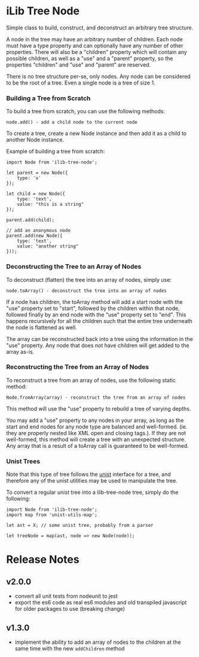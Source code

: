 # iLib Tree Node

Simple class to build, construct, and deconstruct an arbitrary tree
structure.

A node in the tree may have an arbitrary number of children. Each node
must have a type property and can optionally have any number of other
properties. There will also be a "children" property which will contain
any possible children, as well as a "use" and a "parent" property, so
the properties "children" and "use" and "parent" are reserved.

There is no tree structure per-se, only nodes. Any node can be considered
to be the root of a tree. Even a single node is a tree of size 1.

### Building a Tree from Scratch

To build a tree from scratch, you can use the following methods:

```
node.add() - add a child node to the current node
```

To create a tree, create a new Node instance and then add it as
a child to another Node instance.

Example of building a tree from scratch:

```
import Node from 'ilib-tree-node';

let parent = new Node({
    type: 'x'
});

let child = new Node({
    type: 'text',
    value: "this is a string"
});

parent.add(child);

// add an anonymous node
parent.add(new Node({
    type: 'text',
    value: "another string"
}));
```

### Deconstructing the Tree to an Array of Nodes

To deconstruct (flatten) the tree into an array of nodes, simply use:

```
node.toArray() - deconstruct the tree into an array of nodes
```

If a node has children, the toArray method will add a start node with
the "use" property set to "start", followed
by the children within that node, followed finally by an end node with
the "use" property set to "end". This happens recursively for all the
children such that the entire tree underneath the node is flattened as
well.

The array can be reconstructed back
into a tree using the information in the "use" property. Any node that
does not have children will get added to the array as-is.

### Reconstructing the Tree from an Array of Nodes

To reconstruct a tree from an array of nodes, use the following static method:

```
Node.fromArray(array) - reconstruct the tree from an array of nodes
```

This method will use the "use" property to rebuild a tree of varying depths.

You may add a "use" property to any
nodes in your array, as long as the start and end nodes for any
node type are balanced and well-formed. (ie. they are properly nested
like XML open and closing tags.). If they are not well-formed, this
method will create a tree with an unexpected structure. Any array
that is a result of a toArray call is guaranteed to be well-formed.

### Unist Trees

Note that this type of tree follows the [unist](https://github.com/syntax-tree/unist)
interface for a tree, and therefore any of the unist utilities may be
used to manipulate the tree.

To convert a regular unist tree into a ilib-tree-node tree, simply
do the following:

```
import Node from 'ilib-tree-node';
import map from 'unist-utils-map';

let ast = X; // some unist tree, probably from a parser

let treeNode = map(ast, node => new Node(node));
```

# Release Notes

## v2.0.0

- convert all unit tests from nodeunit to jest
- export the es6 code as real es6 modules and old transpiled javascript
  for older packages to use (breaking change)

## v1.3.0

- implement the ability to add an array of nodes to the children at the
same time with the new `addChildren` method

